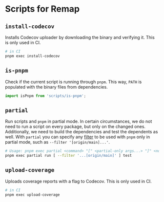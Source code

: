 # Scripts for Remap

## `install-codecov`

Installs Codecov uploader by downloading the binary and verifying it. This is
only used in CI.

```sh
# in CI
pnpm exec install-codecov
```

## `is-pnpm`

Check if the current script is running through `pnpm`. This way, `PATH` is
populated with the binary files from dependencies.

```js
import isPnpm from 'scripts/is-pnpm';
```

## `partial`

Run scripts and `pnpm` in partial mode. In certain circumstances, we do not need
to run a script on every package, but only on the changed ones. Additionally, we
need to build the dependencies and test the dependents as well. With `partial`
you can specify any [filter] to be used with `pnpm` only in partial mode, such
as `--filter '[origin/main]...'`.

[filter]: https://pnpm.io/filtering

```sh
# Usage: pnpm exec partial <command> "[" <partial-only args...> "]" <normal args...>
pnpm exec partial run [ --filter '...[origin/main]' ] test
```

## `upload-coverage`

Uploads coverage reports with a flag to Codecov. This is
only used in CI.

```sh
# in CI
pnpm exec upload-coverage
```
